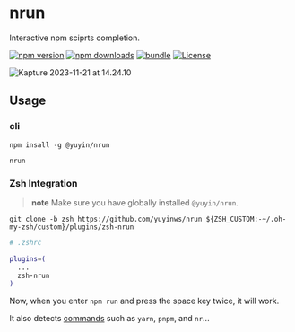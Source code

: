 # nrun
Interactive npm sciprts completion.

[![npm version][npm-version-src]][npm-version-href]
[![npm downloads][npm-downloads-src]][npm-downloads-href]
[![bundle][bundle-src]][bundle-href]
[![License][license-src]][license-href]



![Kapture 2023-11-21 at 14.24.10](https://cdn.jsdelivr.net/gh/yuyinws/static@master/2023/11/upgit_20231121_1700548797.gif)



## Usage

### cli

```
npm insall -g @yuyin/nrun
```

```
nrun
```

### Zsh Integration

> **note**
> Make sure you have globally installed `@yuyin/nrun`.

```
git clone -b zsh https://github.com/yuyinws/nrun ${ZSH_CUSTOM:-~/.oh-my-zsh/custom}/plugins/zsh-nrun
```

```sh
# .zshrc

plugins=(
  ...
  zsh-nrun
)
```



Now, when you enter `npm run` and press the space key twice, it will work.

It also detects [commands](https://github.com/yuyinws/nrun/blob/6a285bfd9a6fc4e123511b4ea2f76e62d748aa3b/zsh-nrun.plugin.zsh#L2C1-L2C1) such as `yarn`, `pnpm`, and `nr`...



<!-- Badges -->

[npm-version-src]: https://img.shields.io/npm/v/@yuyin/nrun?style=flat&colorA=080f12&colorB=1fa669
[npm-version-href]: https://npmjs.com/package/@yuyin/nrun
[npm-downloads-src]: https://img.shields.io/npm/dm/@yuyin/nrun?style=flat&colorA=080f12&colorB=1fa669
[npm-downloads-href]: https://npmjs.com/package/@yuyin/nrun
[bundle-src]: https://img.shields.io/bundlephobia/minzip/@yuyin/nrun?style=flat&colorA=080f12&colorB=1fa669&label=minzip
[bundle-href]: https://bundlephobia.com/result?p=@yuyin/nrun
[license-src]: https://img.shields.io/github/license/antfu/@yuyin/nrun.svg?style=flat&colorA=080f12&colorB=1fa669
[license-href]: https://github.com/antfu/@yuyin/nrun/blob/main/LICENSE
